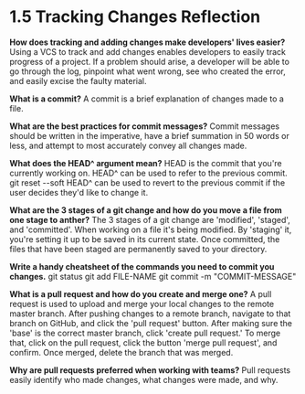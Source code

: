 # 1.5 Tracking Changes Reflection
**How does tracking and adding changes make developers' lives easier?**
Using a VCS to track and add changes enables developers to easily track progress of a project. If a problem should arise, a developer will be able to go through the log, pinpoint what went wrong, see who created the error, and easily excise the faulty material.

**What is a commit?**
A commit is a brief explanation of changes made to a file.

**What are the best practices for commit messages?**
Commit messages should be written in the imperative, have a brief summation in 50 words or less, and attempt to most accurately convey all changes made.

**What does the HEAD^ argument mean?**
HEAD is the commit that you're currently working on. HEAD^ can be used to refer to the previous commit.
git reset --soft HEAD^ can be used to revert to the previous commit if the user decides they'd like to change it.

**What are the 3 stages of a git change and how do you move a file from one stage to anther?**
The 3 stages of a git change are 'modified', 'staged', and 'committed'. When working on a file it's being modified. By 'staging' it, you're setting it up to be saved in its current state. Once committed, the files that have been staged are permanently saved to your directory.

**Write a handy cheatsheet of the commands you need to commit you changes.**
git status
git add FILE-NAME
git commit -m "COMMIT-MESSAGE"

**What is a pull request and how do you create and merge one?**
A pull request is used to upload and merge your local changes to the remote master branch. After pushing changes to a remote branch, navigate to that branch on GitHub, and click the 'pull request' button. After making sure the 'base' is the correct master branch, click 'create pull request.' To merge that, click on the pull request, click the button 'merge pull request', and confirm. Once merged, delete the branch that was merged.

**Why are pull requests preferred when working with teams?**
Pull requests easily identify who made changes, what changes were made, and why.